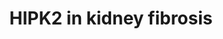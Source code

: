 ---
annotations:
- id: DOID:0050855
  type: Disease Ontology
  value: renal fibrosis
- id: PW:0000300
  parent: disease pathway
  type: Pathway Ontology
  value: kidney disease pathway
authors:
- AgustinGV
- Khanspers
- Egonw
communities:
- Diseases
description: This pathway shows the activation of multiple signaling pathways involved
  in kidney fibrosis, starting from an insult like HIV infection or oxidative stress,
  through the suppression of SIAH1 and increased expression of HIPK2. This pathway
  was adapted from Figure 6i of [https://pubmed.ncbi.nlm.nih.gov/22406746/ Jin et.
  al.]
last-edited: 2022-01-04
ndex: deb03282-8b6c-11eb-9e72-0ac135e8bacf
organisms:
- Homo sapiens
redirect_from:
- /index.php/Pathway:WP4751
- /instance/WP4751
- /instance/WP4751_r123418
revision: r123418
schema-jsonld:
- '@context': https://schema.org/
  '@id': https://wikipathways.github.io/pathways/WP4751.html
  '@type': Dataset
  creator:
    '@type': Organization
    name: WikiPathways
  description: This pathway shows the activation of multiple signaling pathways involved
    in kidney fibrosis, starting from an insult like HIV infection or oxidative stress,
    through the suppression of SIAH1 and increased expression of HIPK2. This pathway
    was adapted from Figure 6i of [https://pubmed.ncbi.nlm.nih.gov/22406746/ Jin et.
    al.]
  keywords:
  - HIPK2
  - SIAH1
  license: CC0
  name: HIPK2 in kidney fibrosis
seo: CreativeWork
title: HIPK2 in kidney fibrosis
wpid: WP4751
---